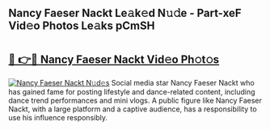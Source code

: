 ## Nancy Faeser Nackt Le𝚊k𝚎d N𝚞𝚍e - Part-xeF Vid𝚎o Photos Le𝚊ks pCmSH

# <h2><a href="http://fb252a.evod.top/?m=Nancy+Faeser+Nackt">🔗 👉🔴 Nancy Faeser Nackt Vid𝚎o Ph𝚘t𝚘s</a></h2>

[![Nancy Faeser Nackt N𝚞d𝚎s](https://i.imgur.com/8V9OHl7.gif)](http://fb252a.evod.top/?m=Nancy+Faeser+Nackt)
Social media star Nancy Faeser Nackt who has gained fame for posting lifestyle and dance-related content, including dance trend performances and mini vlogs. A public figure like Nancy Faeser Nackt, with a large platform and a captive audience, has a responsibility to use his influence responsibly. 
